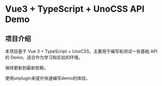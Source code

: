# Vue3 + TypeScript + UnoCSS API Demo

## 项目介绍

本项目基于 Vue 3 + TypeScript + UnoCSS，主要用于编写和测试一些基础 API 的 Demo，适合作为学习和实验的环境。

保持更新到最新依赖。

使用unplugin来提升快速编写demo的体验。
